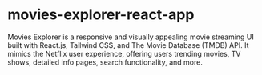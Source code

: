 # movies-explorer-react-app
Movies Explorer is a responsive and visually appealing movie streaming UI built with React.js, Tailwind CSS, and The Movie Database (TMDB) API. It mimics the Netflix user experience, offering users trending movies, TV shows, detailed info pages, search functionality, and more.
